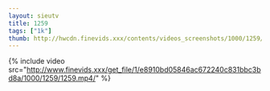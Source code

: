 ```yaml
--- 
layout: sieutv
title: 1259
tags: ["1k"]
thumb: http://hwcdn.finevids.xxx/contents/videos_screenshots/1000/1259/preview.mp4.jpg
---
```

{% include video src="http://www.finevids.xxx/get_file/1/e8910bd05846ac672240c831bbc3bd8a/1000/1259/1259.mp4/" %} 
